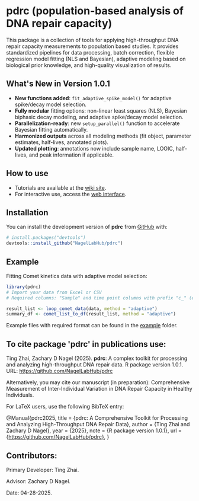 
# pdrc (population-based analysis of DNA repair capacity)

<!-- badges: start -->
<!-- badges: end -->

This package is a collection of tools for applying high-throughput DNA repair capacity measurements to population based studies. 
It provides standardized pipelines for data processing, batch correction, flexible regression model fitting (NLS and Bayesian), adaptive modeling based on biological prior knowledge, and high-quality visualization of results.


## What's New in Version 1.0.1

- **New functions added**: `fit_adaptive_spike_model()` for adaptive spike/decay model selection.
- **Fully modular** fitting options: non-linear least squares (NLS), Bayesian biphasic decay modeling, and adaptive spike/decay model selection.
- **Parallelization-ready**: new `setup_parallel()` function to accelerate Bayesian fitting automatically.
- **Harmonized outputs** across all modeling methods (fit object, parameter estimates, half-lives, annotated plots).
- **Updated plotting**: annotations now include sample name, LOOIC, half-lives, and peak information if applicable.


## How to use

- Tutorials are available at the [wiki site](https://github.com/NagelLabHub/pdrc/wiki).
- For interactive use, access the [web interface](https://tzhai.shinyapps.io/pdrc/).


## Installation

You can install the development version of **pdrc** from [GitHub](https://github.com/NagelLabHub/pdrc) with:

``` r
# install.packages("devtools")
devtools::install_github("NagelLabHub/pdrc")
```

## Example

Fitting Comet kinetics data with adaptive model selection:

``` r
library(pdrc)
# Import your data from Excel or CSV
# Required columns: "Sample" and time point columns with prefix "c_" (e.g., "c_0", "c_15", "c_30", "c_60", "c_120")

result_list <- loop_comet_data(data, method = "adaptive")
summary_df <- comet_list_to_df(result_list, method = "adaptive")
```

Example files with required format can be found in the [example](https://github.com/NagelLabHub/pdrc/tree/master/example) folder.

## To cite package 'pdrc' in publications use:

   Ting Zhai, Zachary D Nagel (2025). **pdrc**: A complex toolkit for processing and analyzing high-throughput DNA repair data. R package version 1.0.1. URL: https://github.com/NagelLabHub/pdrc
   
   Alternatively, you may cite our manuscript (in preparation): Comprehensive Measurement of Inter-Individual Variation in DNA Repair Capacity in Healthy Individuals. 
   
For LaTeX users, use the following BibTeX entry:

@Manual{pdrc2025,
  title = {pdrc: A Comprehensive Toolkit for Processing and Analyzing High-Throughput DNA Repair Data},
  author = {Ting Zhai and Zachary D Nagel},
  year = {2025},
  note = {R package version 1.0.1},
  url = {https://github.com/NagelLabHub/pdrc},
}

## Contributors: 

Primary Developer: Ting Zhai.

Advisor: Zachary D Nagel.

Date: 04-28-2025.

